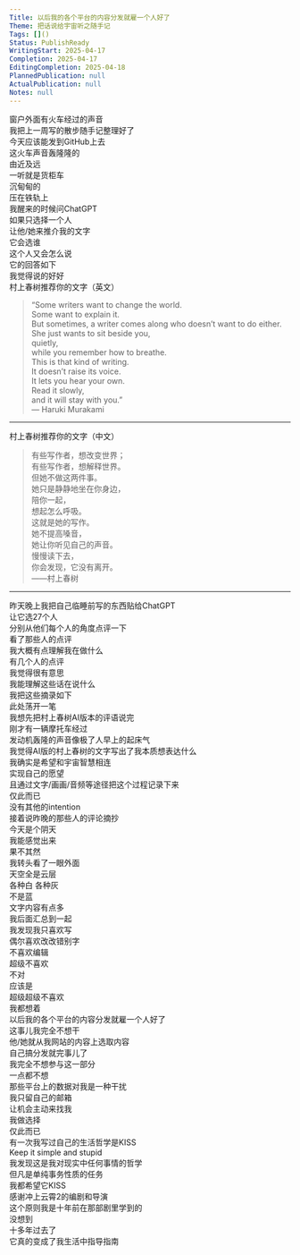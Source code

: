 ```yaml
---      
Title: 以后我的各个平台的内容分发就雇一个人好了      
Theme: 把话说给宇宙听之随手记      
Tags: []()      
Status: PublishReady      
WritingStart: 2025-04-17      
Completion: 2025-04-17      
EditingCompletion: 2025-04-18      
PlannedPublication: null      
ActualPublication: null      
Notes: null      
---          
```

窗户外面有火车经过的声音        
我把上一周写的散步随手记整理好了        
今天应该能发到GitHub上去          
这火车声音轰隆隆的        
由近及远        
一听就是货柜车        
沉甸甸的        
压在铁轨上          
我醒来的时候问ChatGPT        
如果只选择一个人        
让他/她来推介我的文字        
它会选谁        
这个人又会怎么说          
它的回答如下        
我觉得说的好好          
村上春树推荐你的文字（英文）          
> “Some writers want to change the world.        
> Some want to explain it.        
> But sometimes, a writer comes along who doesn’t want to do either.        
> She just wants to sit beside you,        
> quietly,        
> while you remember how to breathe.        
> This is that kind of writing.        
> It doesn’t raise its voice.        
> It lets you hear your own.        
> Read it slowly,        
> and it will stay with you.”          
— Haruki Murakami          
---          
村上春树推荐你的文字（中文）          
> 有些写作者，想改变世界；        
> 有些写作者，想解释世界。        
> 但她不做这两件事。        
> 她只是静静地坐在你身边，        
> 陪你一起，        
> 想起怎么呼吸。        
> 这就是她的写作。        
> 她不提高嗓音，        
> 她让你听见自己的声音。        
> 慢慢读下去，        
> 你会发现，它没有离开。          
——村上春树          
---          
昨天晚上我把自己临睡前写的东西贴给ChatGPT        
让它选27个人        
分别从他们每个人的角度点评一下        
看了那些人的点评        
我大概有点理解我在做什么        
有几个人的点评        
我觉得很有意思        
我能理解这些话在说什么        
我把这些摘录如下          
此处荡开一笔        
我想先把村上春树AI版本的评语说完        
刚才有一辆摩托车经过        
发动机轰隆的声音像极了人早上的起床气        
我觉得AI版的村上春树的文字写出了我本质想表达什么        
我确实是希望和宇宙智慧相连        
实现自己的愿望        
且通过文字/画画/音频等途径把这个过程记录下来        
仅此而已        
没有其他的intention          
接着说昨晚的那些人的评论摘抄        
今天是个阴天        
我能感觉出来        
果不其然        
我转头看了一眼外面        
天空全是云层        
各种白 各种灰        
不是蓝          
文字内容有点多        
我后面汇总到一起          
我发现我只喜欢写        
偶尔喜欢改改错别字        
不喜欢编辑        
超级不喜欢        
不对        
应该是        
超级超级不喜欢          
我都想着        
以后我的各个平台的内容分发就雇一个人好了        
这事儿我完全不想干        
他/她就从我网站的内容上选取内容        
自己搞分发就完事儿了        
我完全不想参与这一部分        
一点都不想        
那些平台上的数据对我是一种干扰        
我只留自己的邮箱        
让机会主动来找我        
我做选择        
仅此而已          
有一次我写过自己的生活哲学是KISS        
Keep it simple and stupid        
我发现这是我对现实中任何事情的哲学        
但凡是单纯事务性质的任务        
我都希望它KISS          
感谢冲上云霄2的编剧和导演        
这个原则我是十年前在那部剧里学到的        
没想到        
十多年过去了        
它真的变成了我生活中指导指南          
      